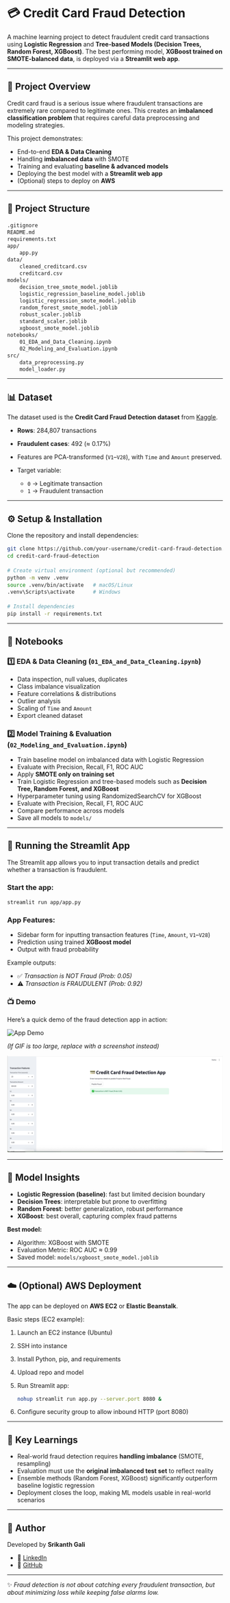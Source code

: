 
# 💳 Credit Card Fraud Detection

A machine learning project to detect fraudulent credit card transactions using **Logistic Regression** and **Tree-based Models (Decision Trees, Random Forest, XGBoost)**. The best performing model, **XGBoost trained on SMOTE-balanced data**, is deployed via a **Streamlit web app**.

---

## 📌 Project Overview

Credit card fraud is a serious issue where fraudulent transactions are extremely rare compared to legitimate ones. This creates an **imbalanced classification problem** that requires careful data preprocessing and modeling strategies.

This project demonstrates:

* End-to-end **EDA & Data Cleaning**
* Handling **imbalanced data** with SMOTE
* Training and evaluating **baseline & advanced models**
* Deploying the best model with a **Streamlit web app**
* (Optional) steps to deploy on **AWS**

---

## 📂 Project Structure

```
.gitignore
README.md
requirements.txt
app/
    app.py
data/
    cleaned_creditcard.csv
    creditcard.csv
models/
    decision_tree_smote_model.joblib
    logistic_regression_baseline_model.joblib
    logistic_regression_smote_model.joblib
    random_forest_smote_model.joblib
    robust_scaler.joblib
    standard_scaler.joblib
    xgboost_smote_model.joblib
notebooks/
    01_EDA_and_Data_Cleaning.ipynb
    02_Modeling_and_Evaluation.ipynb
src/
    data_preprocessing.py
    model_loader.py
```
---

## 📊 Dataset

The dataset used is the **Credit Card Fraud Detection dataset** from [Kaggle](https://www.kaggle.com/mlg-ulb/creditcardfraud).

* **Rows**: 284,807 transactions
* **Fraudulent cases**: 492 (≈ 0.17%)
* Features are PCA-transformed (`V1`–`V28`), with `Time` and `Amount` preserved.
* Target variable:

  * `0` → Legitimate transaction
  * `1` → Fraudulent transaction

---

## ⚙️ Setup & Installation

Clone the repository and install dependencies:

```bash
git clone https://github.com/your-username/credit-card-fraud-detection.git
cd credit-card-fraud-detection

# Create virtual environment (optional but recommended)
python -m venv .venv
source .venv/bin/activate   # macOS/Linux
.venv\Scripts\activate      # Windows

# Install dependencies
pip install -r requirements.txt
```

---

## 📒 Notebooks

### 1️⃣ EDA & Data Cleaning (`01_EDA_and_Data_Cleaning.ipynb`)

* Data inspection, null values, duplicates
* Class imbalance visualization
* Feature correlations & distributions
* Outlier analysis
* Scaling of `Time` and `Amount`
* Export cleaned dataset

### 2️⃣ Model Training & Evaluation (`02_Modeling_and_Evaluation.ipynb`)

* Train baseline model on imbalanced data with Logistic Regression
* Evaluate with Precision, Recall, F1, ROC AUC
* Apply **SMOTE only on training set**
* Train Logistic Regression and tree-based models such as **Decision Tree, Random Forest, and XGBoost**
* Hyperparameter tuning using RandomizedSearchCV for XGBoost
* Evaluate with Precision, Recall, F1, ROC AUC
* Compare performance across models
* Save all models to `models/`

---

## 🚀 Running the Streamlit App

The Streamlit app allows you to input transaction details and predict whether a transaction is fraudulent.

### Start the app:

```bash
streamlit run app/app.py
```

### App Features:

* Sidebar form for inputting transaction features (`Time`, `Amount`, `V1`–`V28`)
* Prediction using trained **XGBoost model**
* Output with fraud probability

Example outputs:

* ✅ *Transaction is NOT Fraud (Prob: 0.05)*
* ⚠️ *Transaction is FRAUDULENT (Prob: 0.92)*

### 📺 Demo  

Here’s a quick demo of the fraud detection app in action:  

![App Demo](assets/demo.gif)  

*(If GIF is too large, replace with a screenshot instead)*  

![Screenshot Description](assets/screenshot.png)

---

## 🧠 Model Insights

* **Logistic Regression (baseline)**: fast but limited decision boundary
* **Decision Trees**: interpretable but prone to overfitting
* **Random Forest**: better generalization, robust performance
* **XGBoost**: best overall, capturing complex fraud patterns

**Best model:**

* Algorithm: XGBoost with SMOTE
* Evaluation Metric: ROC AUC ≈ 0.99
* Saved model: `models/xgboost_smote_model.joblib`

---

## ☁️ (Optional) AWS Deployment

The app can be deployed on **AWS EC2** or **Elastic Beanstalk**.

Basic steps (EC2 example):

1. Launch an EC2 instance (Ubuntu)
2. SSH into instance
3. Install Python, pip, and requirements
4. Upload repo and model
5. Run Streamlit app:

   ```bash
   nohup streamlit run app.py --server.port 8080 &
   ```
6. Configure security group to allow inbound HTTP (port 8080)

---

## 📌 Key Learnings

* Real-world fraud detection requires **handling imbalance** (SMOTE, resampling)
* Evaluation must use the **original imbalanced test set** to reflect reality
* Ensemble methods (Random Forest, XGBoost) significantly outperform baseline logistic regression
* Deployment closes the loop, making ML models usable in real-world scenarios

---

## 👤 Author

Developed by **Srikanth Gali**

* 💼 [LinkedIn](https://www.linkedin.com/in/srikanth-gali/)
* 🐙 [GitHub](https://github.com/srikanthgali/)

---

✨ *Fraud detection is not about catching every fraudulent transaction, but about minimizing loss while keeping false alarms low.*
